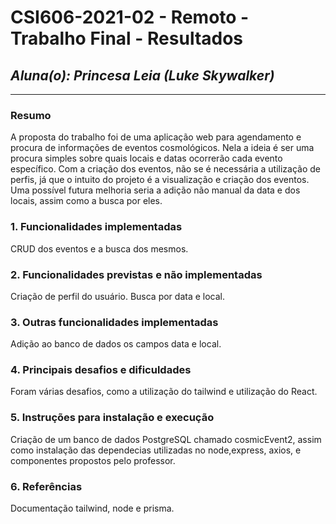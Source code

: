 # **CSI606-2021-02 - Remoto - Trabalho Final - Resultados**

## *Aluna(o): Princesa Leia (Luke Skywalker)*

--------------

<!-- Este documento tem como objetivo apresentar o projeto desenvolvido, considerando o que foi definido na proposta e o produto final. -->

### Resumo

  A proposta do trabalho foi de uma aplicação web para agendamento e procura de informações de eventos cosmológicos. Nela a ideia é ser uma procura simples sobre quais locais e datas ocorrerão cada evento específico. Com a criação dos eventos, não se é necessária a utilização de perfis, já que o intuito do projeto é a visualização e criação dos eventos. Uma possível futura melhoria seria a adição não manual da data e dos locais, assim como a busca por eles.

### 1. Funcionalidades implementadas
CRUD dos eventos e a busca dos mesmos.
  
### 2. Funcionalidades previstas e não implementadas
Criação de perfil do usuário. Busca por data e local.

### 3. Outras funcionalidades implementadas
Adição ao banco de dados os campos data e local.

### 4. Principais desafios e dificuldades
Foram várias desafios, como a utilização do tailwind e utilização do React.

### 5. Instruções para instalação e execução
Criação de um banco de dados PostgreSQL chamado cosmicEvent2, assim como instalação das dependecias utilizadas no node,express, axios, e componentes propostos pelo professor.

### 6. Referências
Documentação tailwind, node e prisma.
